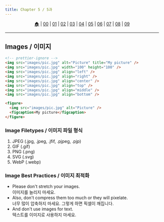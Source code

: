 ```yaml
---
title: Chapter 5 / 5과
---
```


<p id="menu" align="center">
  <a href="https://ut-aaronkr.github.io/python-crash-course" title="Home">🏠</a> |
  <a href="00.html" title="Introduction / 소개">00</a> |
  <a href="01.html" title="Structure / 구조">01</a> |
  <a href="02.html" title="Text / 텍스트">02</a> |
  <a href="03.html" title="Lists / 리스트">03</a> |
  <a href="04.html" title="Links / 링크">04</a> |
  <a href="05.html" title="Images / 이미지">05</a> |
  <a href="06.html" title="Tables / 테이블">06</a> |
  <a href="07.html" title="Forms / 폼">07</a> |
  <a href="08.html" title="Extra Markup / 추가 마크업">08</a> |
  <a href="09.html" title="Flash, Video, Audio / 플래시, 비디오, 오디오">09</a>
</p>

---

## Images / 이미지

```html
<!-- prettier-ignore -->
<img src="images/pic.jpg" alt="Picture" title="My picture" />
<img src="images/pic.jpg" width="100" height="100" />
<img src="images/pic.jpg" align="left" />
<img src="images/pic.jpg" align="right" />
<img src="images/pic.jpg" align="center" />
<img src="images/pic.jpg" align="top" />
<img src="images/pic.jpg" align="middle" />
<img src="images/pic.jpg" align="bottom" />

<figure>
  <img src="images/pic.jpg" alt="Picture" />
  <figcaption>My picture</figcaption>
</figure>
```

### Image Filetypes / 이미지 파일 형식

1. JPEG (.jpg, .jpeg, .jfif, .pjpeg, .pjp)
2. GIF (.gif)
3. PNG (.png)
4. SVG (.svg)
5. WebP (.webp)

### Image Best Practices / 이미지 최적화

- Please don't stretch your images.<br>
  이미지를 늘리지 마세요.
- Also, don't compress them too much or they will pixelate.<br>
  너무 많이 압축하지 마세요. 그렇게 하면 픽셀이 깨집니다.
- And don't use images for text.<br>
  텍스트를 이미지로 사용하지 마세요.
